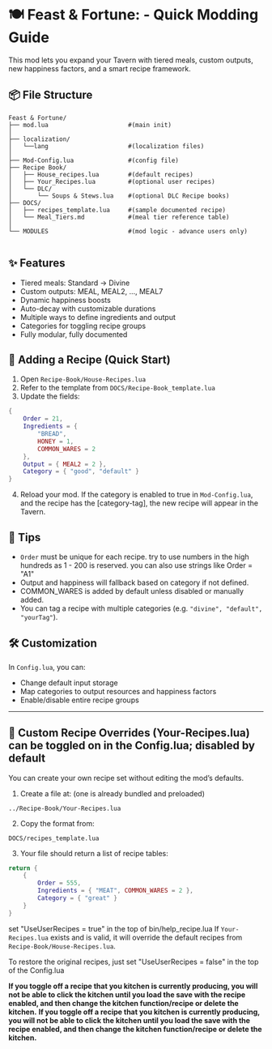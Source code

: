 # 🍽️ Feast & Fortune: - Quick Modding Guide

This mod lets you expand your Tavern with tiered meals, custom outputs, new happiness factors, and a smart recipe framework.

## 📦 File Structure

```
Feast & Fortune/
├── mod.lua		                 #(main init)
│
├── localization/
│	└──lang      	     		 #(localization files)
│
├── Mod-Config.lua               #(config file)
├── Recipe Book/
│   ├── House_recipes.lua        #(default recipes)
│   ├── Your_Recipes.lua         #(optional user recipes)
│   └── DLC/
│       └── Soups & Stews.lua    #(optional DLC Recipe books)
├── DOCS/
│   ├── recipes_template.lua     #(sample documented recipe)
│   └── Meal_Tiers.md            #(meal tier reference table)
│
└── MODULES						 #(mod logic - advance users only)
	
```

## ✨ Features

- Tiered meals: Standard → Divine
- Custom outputs: MEAL, MEAL2, ..., MEAL7
- Dynamic happiness boosts
- Auto-decay with customizable durations
- Multiple ways to define ingredients and output
- Categories for toggling recipe groups
- Fully modular, fully documented

## 🧰 Adding a Recipe (Quick Start)

1. Open `Recipe-Book/House-Recipes.lua`
2. Refer to the template from `DOCS/Recipe-Book_template.lua`
3. Update the fields:

```lua
{
    Order = 21,
    Ingredients = {
        "BREAD",
        HONEY = 1,
        COMMON_WARES = 2
    },
    Output = { MEAL2 = 2 },
    Category = { "good", "default" }
}
```

4. Reload your mod. If the category is enabled to true in `Mod-Config.lua`, and the recipe has the [category-tag], the new recipe will appear in the Tavern.

## 🧠 Tips

- `Order` must be unique for each recipe. try to use numbers in the high hundreds as 1 - 200 is reserved. you can also use strings like Order = "A1"
- Output and happiness will fallback based on category if not defined.
- COMMON_WARES is added by default unless disabled or manually added.
- You can tag a recipe with multiple categories (e.g. `"divine", "default", "yourTag"`).

## 🛠 Customization

In `Config.lua`, you can:

- Change default input storage
- Map categories to output resources and happiness factors
- Enable/disable entire recipe groups


---

## 🧩 Custom Recipe Overrides (Your-Recipes.lua) can be toggled on in the Config.lua; disabled by default

You can create your own recipe set without editing the mod’s defaults.

1. Create a file at: (one is already bundled and preloaded)
```
../Recipe-Book/Your-Recipes.lua
```

2. Copy the format from:
```
DOCS/recipes_template.lua
```

3. Your file should return a list of recipe tables:
```lua
return {
    {
        Order = 555,
        Ingredients = { "MEAT", COMMON_WARES = 2 },
        Category = { "great" }
    }
}
```
set "UseUserRecipes = true" in the top of bin/help_recipe.lua
If `Your-Recipes.lua` exists and is valid, it will override the default recipes from `Recipe-Book/House-Recipes.lua`.

To restore the original recipes, just set "UseUserRecipes = false" in the top of the Config.lua

**If you toggle off a recipe that you kitchen is currently producing, you will not be able to click the kitchen until you load the save with the recipe enabled, and then change the kitchen function/recipe or delete the kitchen.**
**If you toggle off a recipe that you kitchen is currently producing, you will not be able to click the kitchen until you load the save with the recipe enabled, and then change the kitchen function/recipe or delete the kitchen.**
